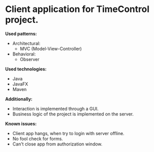 # **Client application for TimeControl project.**

**Used patterns:**

- Architectural:
  - MVC (Model-View-Controller)
- Behavioral:
  - Observer

**Used technologies:**

- Java
- JavaFX
- Maven

**Additionally:**

- Interaction is implemented through a GUI.
- Business logic of the project is implemented on the server.

**Known issues:**

- Client app hangs, when try to login with server offline.
- No fool check for forms.
- Can't close app from authorization window.
